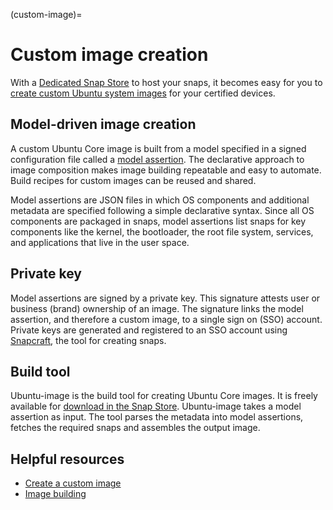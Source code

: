 (custom-image)=
# Custom image creation

<!-- 
Status: Document is unfocused, and not compliant to a specific Diataxis quadrant
Rewrite: Rework into explanation or how-to
 -->

With a [Dedicated Snap Store](https://ubuntu.com/internet-of-things/appstore) to host your snaps, it becomes easy for you to [create custom Ubuntu system images](https://ubuntu.com/core/docs/custom-images) for your certified devices.

## Model-driven image creation

A custom Ubuntu Core image is built from a model specified in a signed configuration file called a [model assertion](https://core.docs.ubuntu.com/en/reference/assertions/model). The declarative approach to image composition makes image building repeatable and easy to automate. Build recipes for custom images can be reused and shared.

Model assertions are JSON files in which OS components and additional metadata are specified following a simple declarative syntax. Since all OS components are packaged in snaps, model assertions list snaps for key components like the kernel, the bootloader, the root file system, services, and applications that live in the user space.

## Private key

Model assertions are signed by a private key. This signature attests user or business (brand) ownership of an image. The signature links the model assertion, and therefore a custom image, to a single sign on (SSO) account. Private keys are generated and registered to an SSO account using [Snapcraft](https://snapcraft.io/), the tool for creating snaps.

## Build tool

Ubuntu-image is the build tool for creating Ubuntu Core images. It is freely available for [download in the Snap Store](https://snapcraft.io/ubuntu-image). Ubuntu-image takes a model assertion as input. The tool parses the metadata into model assertions, fetches the required snaps and assembles the output image.

## Helpful resources

* [Create a custom image](https://ubuntu.com/core/docs/custom-images)
* [Image building](https://ubuntu.com/core/docs/image-building)
